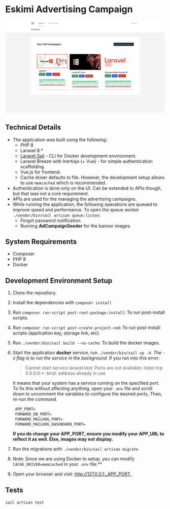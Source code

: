 # Eskimi Advertising Campaign
![feature image](./public/sample.png)

## Technical Details
- The application was built using the following:
  - PHP 8
  - Laravel 8.*
  - [Laravel Sail](https://laravel.com/docs/8.x/sail) - CLI for Docker development environment.
  - Laravel Breeze with Inertiajs (+ Vue) - for simple authentication scaffolding.
  - Vue.js for frontend.
  - Cache driver defaults to file. However, the development setup allows to use `memcached` which is recommended.
- Authentication is done only on the UI. Can be extended to APIs though, but that was not a core requirement.
- APIs are used for the managing the advertising campaigns.
- While running the application, the following operations are queued to improve speed and performance. To open the queue worker `./vendor/bin/sail artisan queue:listen`:
  - Forgot password notification.
  - Running **AdCampaignSeeder** for the banner images.

## System Requirements
- Composer
- PHP 8
- Docker

## Development Environment Setup
1. Clone the repository.
2. Install the dependencies with `composer install`
3. Run `composer run-script post-root-package-install`: To run post-install scripts.
4. Run `composer run-script post-create-project-cmd`: To run post-install scripts (application key, storage link, etc).
5. Run `./vendor/bin/sail build --no-cache`: To build the docker images.
6. Start the application **docker** service, run `./vendor/bin/sail up -d`. *The `-d` flag is to run the service in the background.*
   If you run into this error:
   > Cannot start service laravel.test: Ports are not available: listen tcp 0.0.0.0:*: bind: address already in use

   It means that your system has a service running on the specified port. To fix this without affecting anything, open your `.env` file and scroll down to uncomment the variables to configure the desired ports. Then, re-run the command.
   ```
    APP_PORT=
    FORWARD_DB_PORT=
    FORWARD_MAILHOG_PORT=
    FORWARD_MAILHOG_DASHBOARD_PORT=
   ```

   **If you do change your APP_PORT, ensure you modify your APP_URL to reflect it as well. Else, images may not display.**
7. Run the migrations with `./vendor/bin/sail artisan migrate`
8. Note: Since we are using Docker to setup, you can modify `CACHE_DRIVER=memcached` in your `.env` file.**
9. Open your browser and visit: http://127.0.0.1:_APP_PORT_

## Tests
`sail artisan test`

